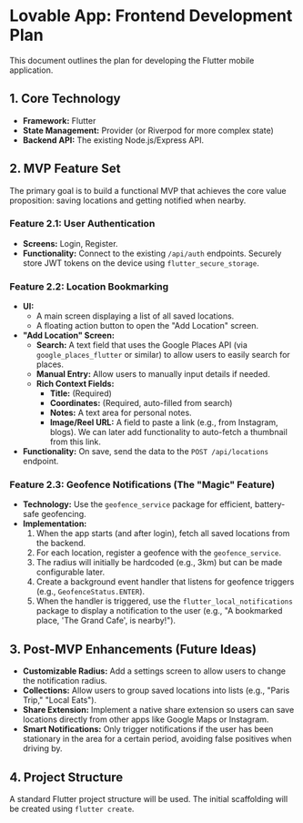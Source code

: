 # Lovable App: Frontend Development Plan

This document outlines the plan for developing the Flutter mobile application.

## 1. Core Technology

- **Framework:** Flutter
- **State Management:** Provider (or Riverpod for more complex state)
- **Backend API:** The existing Node.js/Express API.

## 2. MVP Feature Set

The primary goal is to build a functional MVP that achieves the core value proposition: saving locations and getting notified when nearby.

### Feature 2.1: User Authentication
- **Screens:** Login, Register.
- **Functionality:** Connect to the existing `/api/auth` endpoints. Securely store JWT tokens on the device using `flutter_secure_storage`.

### Feature 2.2: Location Bookmarking
- **UI:**
    - A main screen displaying a list of all saved locations.
    - A floating action button to open the "Add Location" screen.
- **"Add Location" Screen:**
    - **Search:** A text field that uses the Google Places API (via `google_places_flutter` or similar) to allow users to easily search for places.
    - **Manual Entry:** Allow users to manually input details if needed.
    - **Rich Context Fields:**
        - **Title:** (Required)
        - **Coordinates:** (Required, auto-filled from search)
        - **Notes:** A text area for personal notes.
        - **Image/Reel URL:** A field to paste a link (e.g., from Instagram, blogs). We can later add functionality to auto-fetch a thumbnail from this link.
- **Functionality:** On save, send the data to the `POST /api/locations` endpoint.

### Feature 2.3: Geofence Notifications (The "Magic" Feature)
- **Technology:** Use the `geofence_service` package for efficient, battery-safe geofencing.
- **Implementation:**
    1.  When the app starts (and after login), fetch all saved locations from the backend.
    2.  For each location, register a geofence with the `geofence_service`.
    3.  The radius will initially be hardcoded (e.g., 3km) but can be made configurable later.
    4.  Create a background event handler that listens for geofence triggers (e.g., `GeofenceStatus.ENTER`).
    5.  When the handler is triggered, use the `flutter_local_notifications` package to display a notification to the user (e.g., "A bookmarked place, 'The Grand Cafe', is nearby!").

## 3. Post-MVP Enhancements (Future Ideas)

- **Customizable Radius:** Add a settings screen to allow users to change the notification radius.
- **Collections:** Allow users to group saved locations into lists (e.g., "Paris Trip," "Local Eats").
- **Share Extension:** Implement a native share extension so users can save locations directly from other apps like Google Maps or Instagram.
- **Smart Notifications:** Only trigger notifications if the user has been stationary in the area for a certain period, avoiding false positives when driving by.

## 4. Project Structure

A standard Flutter project structure will be used. The initial scaffolding will be created using `flutter create`.
